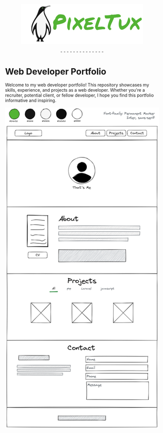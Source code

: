 <p align="center"><a href="https://pixeltux.site" target="_blank"><img src="https://github.com/PixelTux/portfolio-larv/blob/main/public/img/full_logo_w.svg" width="400" alt="PixelTux Logo"></a></p>

<p align="center">- - - - - - - - - - - - - - </p>

# Web Developer Portfolio

Welcome to my web developer portfolio! This repository showcases my skills, experience, and projects as a web developer. Whether you're a recruiter, potential client, or fellow developer, I hope you find this portfolio informative and inspiring.

<p align="center"><a href="https://pixeltux.site" target="_blank"><img src="https://github.com/PixelTux/portfolio-larv/blob/main/public/pixeltux-wf.png" width="600" alt="PixelTux wireframe"></a></p>
